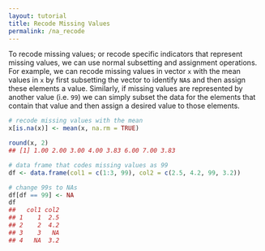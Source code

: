 ```yaml
---
layout: tutorial
title: Recode Missing Values
permalink: /na_recode
---
```


To recode missing values; or recode specific indicators that represent missing values, we can use normal subsetting and assignment operations. For example, we can recode missing values in vector `x` with the mean values in `x` by first subsetting the vector to identify `NA`s and then assign these elements a value. Similarly, if missing values are represented by another value (i.e. `99`) we can simply subset the data for the elements that contain that value and then assign a desired value to those elements.


```r
# recode missing values with the mean
x[is.na(x)] <- mean(x, na.rm = TRUE)

round(x, 2)
## [1] 1.00 2.00 3.00 4.00 3.83 6.00 7.00 3.83

# data frame that codes missing values as 99
df <- data.frame(col1 = c(1:3, 99), col2 = c(2.5, 4.2, 99, 3.2))

# change 99s to NAs
df[df == 99] <- NA
df
##   col1 col2
## 1    1  2.5
## 2    2  4.2
## 3    3   NA
## 4   NA  3.2
```
